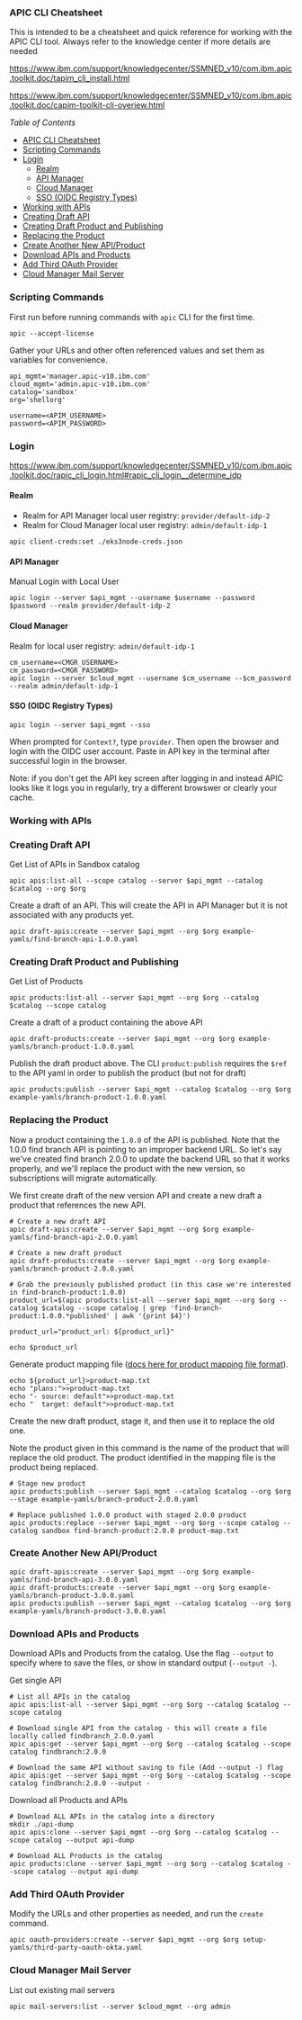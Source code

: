 ### APIC CLI Cheatsheet

This is intended to be a cheatsheet and quick reference for working with the APIC CLI tool. Always refer to the knowledge center if more details are needed 

https://www.ibm.com/support/knowledgecenter/SSMNED_v10/com.ibm.apic.toolkit.doc/tapim_cli_install.html

https://www.ibm.com/support/knowledgecenter/SSMNED_v10/com.ibm.apic.toolkit.doc/capim-toolkit-cli-overiew.html

*Table of Contents*
- [APIC CLI Cheatsheet](#apic-cli-cheatsheet)
- [Scripting Commands](#scripting-commands)
- [Login](#login)
  - [Realm](#realm)
  - [API Manager](#api-manager)
  - [Cloud Manager](#cloud-manager)
  - [SSO (OIDC Registry Types)](#sso-oidc-registry-types)
- [Working with APIs](#working-with-apis)
- [Creating Draft API](#creating-draft-api)
- [Creating Draft Product and Publishing](#creating-draft-product-and-publishing)
- [Replacing the Product](#replacing-the-product)
- [Create Another New API/Product](#create-another-new-apiproduct)
- [Download APIs and Products](#download-apis-and-products)
- [Add Third OAuth Provider](#add-third-oauth-provider)
- [Cloud Manager Mail Server](#cloud-manager-mail-server)


### Scripting Commands
First run before running commands with `apic` CLI for the first time.

```
apic --accept-license
```

Gather your URLs and other often referenced values and set them as variables for convenience.
```
api_mgmt='manager.apic-v10.ibm.com'
cloud_mgmt='admin.apic-v10.ibm.com'
catalog='sandbox'
org='shellorg'

username=<APIM_USERNAME>
password=<APIM_PASSWORD>
```


### Login

https://www.ibm.com/support/knowledgecenter/SSMNED_v10/com.ibm.apic.toolkit.doc/rapic_cli_login.html#rapic_cli_login__determine_idp

#### Realm
* Realm for API Manager local user registry: `provider/default-idp-2`
* Realm for Cloud Manager local user registry: `admin/default-idp-1`

`apic client-creds:set ./eks3node-creds.json`

#### API Manager

Manual Login with Local User

`apic login --server $api_mgmt --username $username --password $password --realm provider/default-idp-2`


#### Cloud Manager

Realm for local user registry: `admin/default-idp-1`

```
cm_username=<CMGR_USERNAME>
cm_password=<CMGR_PASSWORD>
apic login --server $cloud_mgmt --username $cm_username --$cm_password --realm admin/default-idp-1
```

#### SSO (OIDC Registry Types)

```
apic login --server $api_mgmt --sso
```
When prompted for `Context?`, type `provider`. Then open the browser and login with the OIDC user account. Paste in API key in the terminal after successful login in the browser.

Note: if you don't get the API key screen after logging in and instead APIC looks like it logs you in regularly, try a different browswer or clearly your cache.

### Working with APIs

### Creating Draft API

Get List of APIs in Sandbox catalog

```
apic apis:list-all --scope catalog --server $api_mgmt --catalog $catalog --org $org
```


Create a draft of an API. This will create the API in API Manager but it is not associated with any products yet.

```
apic draft-apis:create --server $api_mgmt --org $org example-yamls/find-branch-api-1.0.0.yaml
```

### Creating Draft Product and Publishing
Get List of Products

```
apic products:list-all --server $api_mgmt --org $org --catalog $catalog --scope catalog
```


Create a draft of a product containing the above API

```
apic draft-products:create --server $api_mgmt --org $org example-yamls/branch-product-1.0.0.yaml
```


Publish the draft product above. The CLI `product:publish` requires the `$ref` to the API yaml in order
to publish the product (but not for draft)

```
apic products:publish --server $api_mgmt --catalog $catalog --org $org example-yamls/branch-product-1.0.0.yaml
```


### Replacing the Product

Now a product containing the `1.0.0` of the API is published. Note that the 1.0.0 find branch API is pointing to an improper backend URL. So let's say we've created find branch 2.0.0 to update the backend URL so that it works properly, and we'll replace the product with the new version, so subscriptions will migrate automatically.


We first create draft of the new version API and create a new draft a product that references the new API.

```
# Create a new draft API
apic draft-apis:create --server $api_mgmt --org $org example-yamls/find-branch-api-2.0.0.yaml

# Create a new draft product
apic draft-products:create --server $api_mgmt --org $org example-yamls/branch-product-2.0.0.yaml
```

```
# Grab the previously published product (in this case we're interested in find-branch-product:1.0.0)
product_url=$(apic products:list-all --server $api_mgmt --org $org --catalog $catalog --scope catalog | grep 'find-branch-product:1.0.0.*published' | awk '{print $4}')

product_url="product_url: ${product_url}"

echo $product_url
```

Generate product mapping file ([docs here for product mapping file format](https://www.ibm.com/support/knowledgecenter/en/SSMNED_v10/com.ibm.apic.toolkit.doc/capim-toolkit-cli-manage-products.html)).

```
echo ${product_url}>product-map.txt
echo "plans:">>product-map.txt
echo "- source: default">>product-map.txt
echo "  target: default">>product-map.txt
```

Create the new draft product, stage it, and then use it to replace the old one. 

Note the product given in this command is the name of the product that will replace the old product. The product identified in the mapping file is the product being replaced.

```
# Stage new product
apic products:publish --server $api_mgmt --catalog $catalog --org $org --stage example-yamls/branch-product-2.0.0.yaml

# Replace published 1.0.0 product with staged 2.0.0 product
apic products:replace --server $api_mgmt --org $org --scope catalog --catalog sandbox find-branch-product:2.0.0 product-map.txt
```


### Create Another New API/Product

```
apic draft-apis:create --server $api_mgmt --org $org example-yamls/find-branch-api-3.0.0.yaml
apic draft-products:create --server $api_mgmt --org $org example-yamls/branch-product-3.0.0.yaml
apic products:publish --server $api_mgmt --catalog $catalog --org $org example-yamls/branch-product-3.0.0.yaml
```

<!--
TODO 
- add a product 3.0 as separate product, without replacing the 2.0.0 product
-->

### Download APIs and Products

Download APIs and Products from the catalog. Use the flag `--output` to specify where to save the files, or 
show in standard output (`--output -`).

Get single API
```
# List all APIs in the catalog
apic apis:list-all --server $api_mgmt --org $org --catalog $catalog --scope catalog

# Download single API from the catalog - this will create a file locally called findbranch_2.0.0.yaml
apic apis:get --server $api_mgmt --org $org --catalog $catalog --scope catalog findbranch:2.0.0

# Download the same API without saving to file (Add --output -) flag
apic apis:get --server $api_mgmt --org $org --catalog $catalog --scope catalog findbranch:2.0.0 --output -

```

Download all Products and APIs

```
# Download ALL APIs in the catalog into a directory
mkdir ./api-dump
apic apis:clone --server $api_mgmt --org $org --catalog $catalog --scope catalog --output api-dump

# Download ALL Products in the catalog
apic products:clone --server $api_mgmt --org $org --catalog $catalog --scope catalog --output api-dump
```


### Add Third OAuth Provider

Modify the URLs and other properties as needed, and run the `create` command.

```
apic oauth-providers:create --server $api_mgmt --org $org setup-yamls/third-party-oauth-okta.yaml
```

### Cloud Manager Mail Server

List out existing mail servers

```
apic mail-servers:list --server $cloud_mgmt --org admin
```
